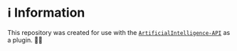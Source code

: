 # ℹ️ Information

This repository was created for use with the [`ArtificialIntelligence-API`](https://github.com/MCEngine/artificialintelligence-api) as a plugin. 🤖🔌
